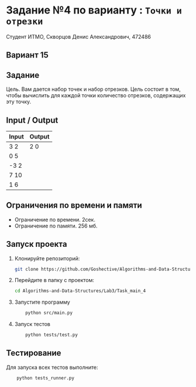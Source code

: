 # Задание №4 по варианту : `Точки и отрезки`
Студент ИТМО,  Скворцов Денис Александрович, 472486

## Вариант 15

## Задание 
Цель. Вам дается набор точек и набор отрезков. Цель состоит в том, чтобы вычислить для каждой точки количество отрезков, содержащих эту точку.

## Input / Output 

| Input    | Output   |
|----------|----------|
|3 2      |2 0        | 
|0 5      |            | 
|-3 2      |            | 
|7 10      |            | 
|1 6      |            | 

## Ограничения по времени и памяти

- Ограничение по времени. 2сек.
- Ограничение по памяти. 256 мб.


## Запуск проекта
1. Клонируйте репозиторий:
   ```bash
   git clone https://github.com/Goshective/Algorithms-and-Data-Structures
   ```
2. Перейдите в папку с проектом:
   ```bash
   cd Algorithms-and-Data-Structures/Lab3/Task_main_4
   ```

3. Запустите программу
    ```bash
        python src/main.py
    ```

4. Запуск тестов
    ```bash
        python tests/test.py
    ```

## Тестирование
Для запуска всех тестов выполните:
```bash
    python tests_runner.py
```